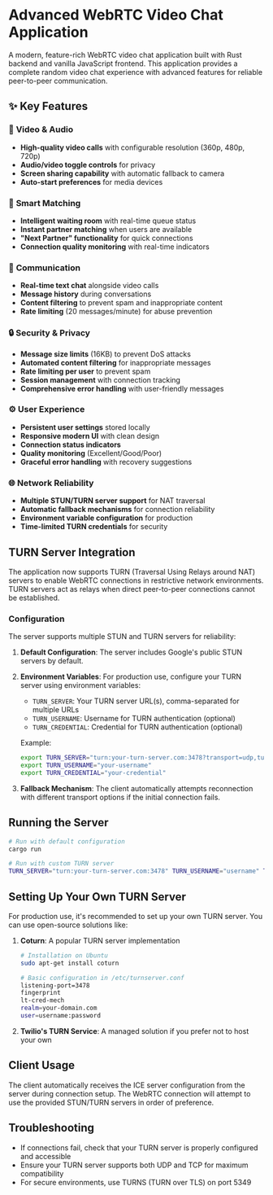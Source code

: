 # Advanced WebRTC Video Chat Application

A modern, feature-rich WebRTC video chat application built with Rust backend and vanilla JavaScript frontend. This application provides a complete random video chat experience with advanced features for reliable peer-to-peer communication.

## ✨ Key Features

### 🎥 **Video & Audio**
- **High-quality video calls** with configurable resolution (360p, 480p, 720p)
- **Audio/video toggle controls** for privacy
- **Screen sharing capability** with automatic fallback to camera
- **Auto-start preferences** for media devices

### 👥 **Smart Matching**
- **Intelligent waiting room** with real-time queue status
- **Instant partner matching** when users are available
- **"Next Partner" functionality** for quick connections
- **Connection quality monitoring** with real-time indicators

### 💬 **Communication**
- **Real-time text chat** alongside video calls
- **Message history** during conversations
- **Content filtering** to prevent spam and inappropriate content
- **Rate limiting** (20 messages/minute) for abuse prevention

### 🔒 **Security & Privacy**
- **Message size limits** (16KB) to prevent DoS attacks
- **Automated content filtering** for inappropriate messages
- **Rate limiting per user** to prevent spam
- **Session management** with connection tracking
- **Comprehensive error handling** with user-friendly messages

### ⚙️ **User Experience**
- **Persistent user settings** stored locally
- **Responsive modern UI** with clean design
- **Connection status indicators** 
- **Quality monitoring** (Excellent/Good/Poor)
- **Graceful error handling** with recovery suggestions

### 🌐 **Network Reliability**
- **Multiple STUN/TURN server support** for NAT traversal
- **Automatic fallback mechanisms** for connection reliability
- **Environment variable configuration** for production
- **Time-limited TURN credentials** for security

## TURN Server Integration

The application now supports TURN (Traversal Using Relays around NAT) servers to enable WebRTC connections in restrictive network environments. TURN servers act as relays when direct peer-to-peer connections cannot be established.

### Configuration

The server supports multiple STUN and TURN servers for reliability:

1. **Default Configuration**: The server includes Google's public STUN servers by default.

2. **Environment Variables**: For production use, configure your TURN server using environment variables:
   - `TURN_SERVER`: Your TURN server URL(s), comma-separated for multiple URLs
   - `TURN_USERNAME`: Username for TURN authentication (optional)
   - `TURN_CREDENTIAL`: Credential for TURN authentication (optional)

   Example:
   ```bash
   export TURN_SERVER="turn:your-turn-server.com:3478?transport=udp,turn:your-turn-server.com:3478?transport=tcp"
   export TURN_USERNAME="your-username"
   export TURN_CREDENTIAL="your-credential"
   ```

3. **Fallback Mechanism**: The client automatically attempts reconnection with different transport options if the initial connection fails.

## Running the Server

```bash
# Run with default configuration
cargo run

# Run with custom TURN server
TURN_SERVER="turn:your-turn-server.com:3478" TURN_USERNAME="username" TURN_CREDENTIAL="password" cargo run
```

## Setting Up Your Own TURN Server

For production use, it's recommended to set up your own TURN server. You can use open-source solutions like:

1. **Coturn**: A popular TURN server implementation
   ```bash
   # Installation on Ubuntu
   sudo apt-get install coturn
   
   # Basic configuration in /etc/turnserver.conf
   listening-port=3478
   fingerprint
   lt-cred-mech
   realm=your-domain.com
   user=username:password
   ```

2. **Twilio's TURN Service**: A managed solution if you prefer not to host your own

## Client Usage

The client automatically receives the ICE server configuration from the server during connection setup. The WebRTC connection will attempt to use the provided STUN/TURN servers in order of preference.

## Troubleshooting

- If connections fail, check that your TURN server is properly configured and accessible
- Ensure your TURN server supports both UDP and TCP for maximum compatibility
- For secure environments, use TURNS (TURN over TLS) on port 5349